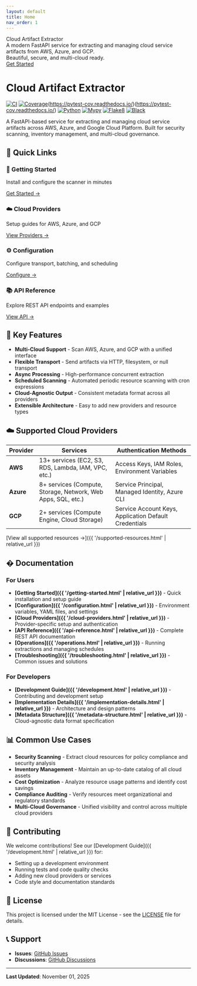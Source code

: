 ```yaml
---
layout: default
title: Home
nav_order: 1
---
```


<div class="hero">
  <div class="hero-title">Cloud Artifact Extractor</div>
  <div class="hero-subtitle">A modern FastAPI service for extracting and managing cloud service artifacts from AWS, Azure, and GCP.<br>Beautiful, secure, and multi-cloud ready.</div>
    <a href="{{ '/getting-started.html' | relative_url }}" class="btn">Get Started</a>
</div>

# Cloud Artifact Extractor

[![CI](https://github.com/ramesh-pegasys/csp-scanner/actions/workflows/ci.yml/badge.svg)](https://github.com/ramesh-pegasys/csp-scanner/actions/workflows/ci.yml)
[![Coverage](https://img.shields.io/badge/coverage-92%25-brightgreen)](https://pytest-cov.readthedocs.io/)(https://pytest-cov.readthedocs.io/)(https://pytest-cov.readthedocs.io/)
[![Python](https://img.shields.io/badge/python-3.8+-blue.svg)](https://www.python.org/downloads/)
[![Mypy](https://img.shields.io/badge/mypy-checked-blue.svg)](http://mypy-lang.org/)
[![Flake8](https://img.shields.io/badge/flake8-checked-blue.svg)](https://flake8.pycqa.org/)
[![Black](https://img.shields.io/badge/black-formatted-black.svg)](https://github.com/psf/black)

A FastAPI-based service for extracting and managing cloud service artifacts across AWS, Azure, and Google Cloud Platform. Built for security scanning, inventory management, and multi-cloud governance.

## 🚀 Quick Links

<div class="card-grid">
  <div class="card">
    <h3>📘 Getting Started</h3>
    <p>Install and configure the scanner in minutes</p>
    <a href="{{ '/getting-started.html' | relative_url }}">Get Started →</a>
  </div>
  
  <div class="card">
    <h3>☁️ Cloud Providers</h3>
    <p>Setup guides for AWS, Azure, and GCP</p>
    <a href="{{ '/cloud-providers.html' | relative_url }}">View Providers →</a>
  </div>
  
  <div class="card">
    <h3>⚙️ Configuration</h3>
    <p>Configure transport, batching, and scheduling</p>
    <a href="{{ '/configuration.html' | relative_url }}">Configure →</a>
  </div>
  
  <div class="card">
    <h3>📚 API Reference</h3>
    <p>Explore REST API endpoints and examples</p>
    <a href="{{ '/api-reference.html' | relative_url }}">View API →</a>
  </div>
</div>

## 🔧 Key Features

- **Multi-Cloud Support** - Scan AWS, Azure, and GCP with a unified interface
- **Flexible Transport** - Send artifacts via HTTP, filesystem, or null transport
- **Async Processing** - High-performance concurrent extraction
- **Scheduled Scanning** - Automated periodic resource scanning with cron expressions
- **Cloud-Agnostic Output** - Consistent metadata format across all providers
- **Extensible Architecture** - Easy to add new providers and resource types

## ☁️ Supported Cloud Providers

| Provider | Services | Authentication Methods |
|----------|----------|------------------------|
| **AWS** | 13+ services (EC2, S3, RDS, Lambda, IAM, VPC, etc.) | Access Keys, IAM Roles, Environment Variables |
| **Azure** | 8+ services (Compute, Storage, Network, Web Apps, SQL, etc.) | Service Principal, Managed Identity, Azure CLI |
| **GCP** | 2+ services (Compute Engine, Cloud Storage) | Service Account Keys, Application Default Credentials |

[View all supported resources →]({{ '/supported-resources.html' | relative_url }})

## � Documentation

### For Users
- **[Getting Started]({{ '/getting-started.html' | relative_url }})** - Quick installation and setup guide
- **[Configuration]({{ '/configuration.html' | relative_url }})** - Environment variables, YAML files, and settings
- **[Cloud Providers]({{ '/cloud-providers.html' | relative_url }})** - Provider-specific setup and authentication
- **[API Reference]({{ '/api-reference.html' | relative_url }})** - Complete REST API documentation
- **[Operations]({{ '/operations.html' | relative_url }})** - Running extractions and managing schedules
- **[Troubleshooting]({{ '/troubleshooting.html' | relative_url }})** - Common issues and solutions

### For Developers
- **[Development Guide]({{ '/development.html' | relative_url }})** - Contributing and development setup
- **[Implementation Details]({{ '/implementation-details.html' | relative_url }})** - Architecture and design patterns
- **[Metadata Structure]({{ '/metadata-structure.html' | relative_url }})** - Cloud-agnostic data format specification

## 📊 Common Use Cases

- **Security Scanning** - Extract cloud resources for policy compliance and security analysis
- **Inventory Management** - Maintain an up-to-date catalog of all cloud assets
- **Cost Optimization** - Analyze resource usage patterns and identify cost savings
- **Compliance Auditing** - Verify resources meet organizational and regulatory standards
- **Multi-Cloud Governance** - Unified visibility and control across multiple cloud providers

## 🤝 Contributing

We welcome contributions! See our [Development Guide]({{ '/development.html' | relative_url }}) for:

- Setting up a development environment
- Running tests and code quality checks
- Adding new cloud providers or services
- Code style and documentation standards

## 📄 License

This project is licensed under the MIT License - see the [LICENSE](https://github.com/ramesh-pegasys/csp-scanner/blob/main/LICENSE) file for details.

## 📞 Support

- **Issues**: [GitHub Issues](https://github.com/ramesh-pegasys/csp-scanner/issues)
- **Discussions**: [GitHub Discussions](https://github.com/ramesh-pegasys/csp-scanner/discussions)

---

**Last Updated**: November 01, 2025
